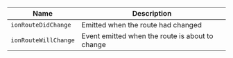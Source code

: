 
| Name | Description |
| --- | --- |
| `ionRouteDidChange` | Emitted when the route had changed |
| `ionRouteWillChange` | Event emitted when the route is about to change |

